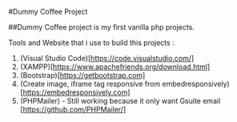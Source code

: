 #Dummy Coffee Project

##Dummy Coffee project is my first vanilla php projects.

Tools and Website that i use to build this projects :
1. (Visual Studio Code)[https://code.visualstudio.com/]
2. (XAMPP)[https://www.apachefriends.org/download.html]
3. (Bootstrap)[https://getbootstrap.com]
4. (Create image, iframe tag responsive from embedresponsively)[https://embedresponsively.com]
5. (PHPMailer) - Still working because it only want Gsuite email [https://github.com/PHPMailer/] 
